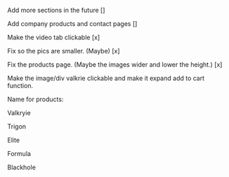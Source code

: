 Add more sections in the future []

Add company products and contact pages []

Make the video tab clickable [x]

Fix so the pics are smaller. (Maybe) [x]

Fix the products page. (Maybe the images wider and lower the height.) [x]

Make the image/div valkrie clickable and make it expand add to cart function.

Name for products:

  Valkryie
  
  Trigon
  
  Elite
  
  Formula
  
  Blackhole
  
  
  
